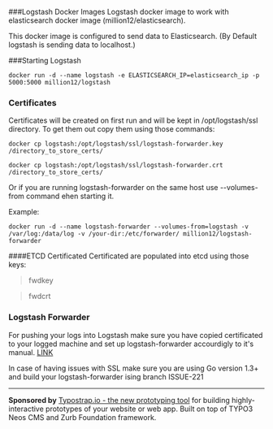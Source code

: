 ###Logstash Docker Images
Logstash docker image to work with elasticsearch docker image (million12/elasticsearch). 

This docker image is configured to send data to Elasticsearch. (By Default logstash is sending data to localhost.)

###Starting Logstash 

`docker run -d --name logstash -e ELASTICSEARCH_IP=elasticsearch_ip -p 5000:5000 million12/logstash`
### Certificates 
Certificates will be created on first run and will be kept in /opt/logstash/ssl directory. To get them out copy them using those commands:

`docker cp logstash:/opt/logstash/ssl/logstash-forwarder.key /directory_to_store_certs/`

`docker cp logstash:/opt/logstash/ssl/logstash-forwarder.crt /directory_to_store_certs/`

Or if you are running logstash-forwarder on the same host use --volumes-from command ehen starting it.

Example:

`docker run -d --name logstash-forwarder --volumes-from=logstash -v /var/log:/data/log -v /your-dir:/etc/forwarder/ million12/logstash-forwarder`


####ETCD Certificated
Certificated are populated into etcd using those keys:

>   fwdkey

>   fwdcrt

### Logstash Forwarder
For pushing your logs into Logstash make sure you have copied certificated to your logged machine and set up logstash-forwarder accourdigly to it's manual. <a href="https://github.com/elasticsearch/logstash-forwarder">LINK</a>

In case of having issues with SSL make sure you are using Go version 1.3+ and build your logstash-forwarder ising branch ISSUE-221 

---

**Sponsored by** [Typostrap.io - the new prototyping tool](http://typostrap.io/) for building highly-interactive prototypes of your website or web app. Built on top of TYPO3 Neos CMS and Zurb Foundation framework.
